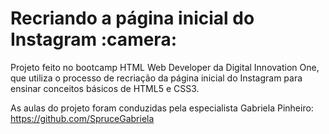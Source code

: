 <h1>Recriando a página inicial do Instagram​ :camera:</h1>

Projeto feito no bootcamp HTML Web Developer da Digital Innovation One, que utiliza o processo de recriação da página inicial do Instagram para ensinar conceitos básicos de HTML5 e CSS3.

As aulas do projeto foram conduzidas pela especialista Gabriela Pinheiro: https://github.com/SpruceGabriela
